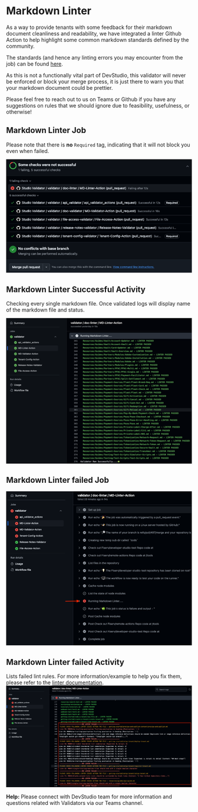 # Markdown Linter

As a way to provide tenants with some feedback for their markdown document cleanliness and readability, we have integrated a linter Github Action to help highlight some common markdown standards defined by the community.

The standards (and hence any linting errors you may encounter from the job) can be found [here](https://github.com/DavidAnson/markdownlint/blob/main/doc/Rules.md).

As this is not a functionally vital part of DevStudio, this validator will never be enforced or block your merge process, it is just there to warn you that your markdown document could be prettier.

Please feel free to reach out to us on Teams or Github if you have any suggestions on rules that we should ignore due to feasibility, usefulness, or otherwise!

## Markdown Linter Job

Please note that there is **no** `Required` tag, indicating that it will not block you even when failed.

![Git Action](/assets/images/validators/markdown-linter.png)


## Markdown Linter Successful Activity

Checking every single markdown file. Once validated logs will display name of the markdown file and status.

![Git Action](/assets/images/validators/markdown-linter-pass.png)

## Markdown Linter failed Job

![Git Action](/assets/images/validators/failed-markdown-linter-action.png)

## Markdown Linter failed Activity

Lists failed lint rules. For more information/example to help you fix them, please refer to the [linter documentation](https://github.com/DavidAnson/markdownlint/blob/main/doc/Rules.md).
![Git Action](/assets/images/validators/failed-markdown-linter-activity.png)

**Help:** Please connect with DevStudio team for more information and questions related with Validators via our Teams channel.
